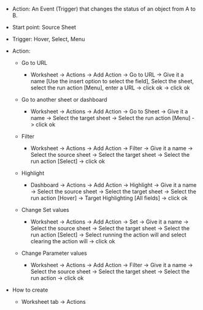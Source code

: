 - Action: An Event (Trigger) that changes the status of an object from A to B.
- Start point: Source Sheet
- Trigger: Hover, Select, Menu
- Action:

  - Go to URL
    - Worksheet ->  Actions -> Add Action -> Go to URL -> Give it a name [Use the insert option to select the field], Select the sheet, select the run action [Menu], enter a URL -> click ok -> click ok

  - Go to another sheet or dashboard
    - Worksheet -> Actions -> Add Action -> Go to Sheet -> Give it a name -> Select the target sheet -> Select the run action [Menu] -> click ok

  - Filter
    - Worksheet -> Actions -> Add Action -> Filter -> Give it a name ->  Select the source sheet -> Select the target sheet -> Select the run action [Select] -> click ok

  - Highlight
    - Dashboard -> Actions -> Add Action -> Highlight -> Give it a name ->  Select the source sheet -> Select the target sheet -> Select the run action [Hover] -> Target Highlighting [All fields] -> click ok

  - Change Set values
    - Worksheet -> Actions -> Add Action -> Set -> Give it a name ->  Select the source sheet -> Select the target sheet -> Select the run action [Select] -> Select running the action will and select clearing the action will -> click ok

  - Change Parameter values
    - Worksheet -> Actions -> Add Action -> Filter -> Give it a name ->  Select the source sheet -> Select the target sheet -> Select the run action -> click ok

- How to create
  - Worksheet tab -> Actions
